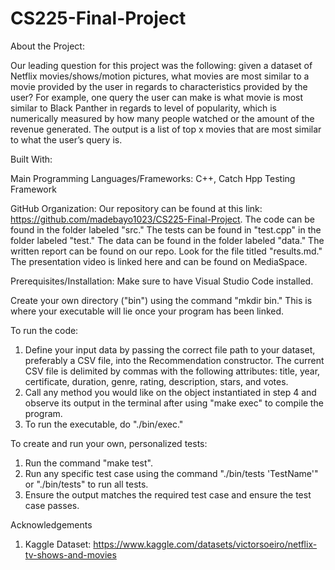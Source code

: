 # CS225-Final-Project

About the Project:

Our leading question for this project was the following: given a dataset of Netflix movies/shows/motion pictures, what movies are most similar to a movie provided by the user in regards to characteristics provided by the user? For example, one query the user can make is what movie is most similar to Black Panther in regards to level of popularity, which is numerically measured by how many people watched or the amount of the revenue generated. The output is a list of top x movies that are most similar to what the user’s query is. 
  
Built With: 

  Main Programming Languages/Frameworks: C++, Catch Hpp Testing Framework 
  
GitHub Organization:
  Our repository can be found at this link: https://github.com/madebayo1023/CS225-Final-Project. 
  The code can be found in the folder labeled "src."
  The tests can be found in "test.cpp" in the folder labeled "test."
  The data can be found in the folder labeled "data."
  The written report can be found on our repo. Look for the file titled "results.md."
  The presentation video is linked here and can be found on MediaSpace. 

Prerequisites/Installation:
  Make sure to have Visual Studio Code installed.

  Create your own directory ("bin") using the command "mkdir bin." This is where your executable will lie once your program has been linked. 

To run the code:

1. Define your input data by passing the correct file path to your dataset, preferably a CSV file, into the Recommendation constructor. The current CSV file is delimited by commas with the following attributes: title, year, certificate, duration, genre, rating, description, stars, and votes. 
2. Call any method you would like on the object instantiated in step 4 and observe its output in the terminal after using "make exec" to compile the program. 
3. To run the executable, do "./bin/exec."

To create and run your own, personalized tests:

1. Run the command "make test". 
2. Run any specific test case using the command "./bin/tests 'TestName'" or "./bin/tests" to run all tests.
3. Ensure the output matches the required test case and ensure the test case passes. 

Acknowledgements 

1. Kaggle Dataset: https://www.kaggle.com/datasets/victorsoeiro/netflix-tv-shows-and-movies
